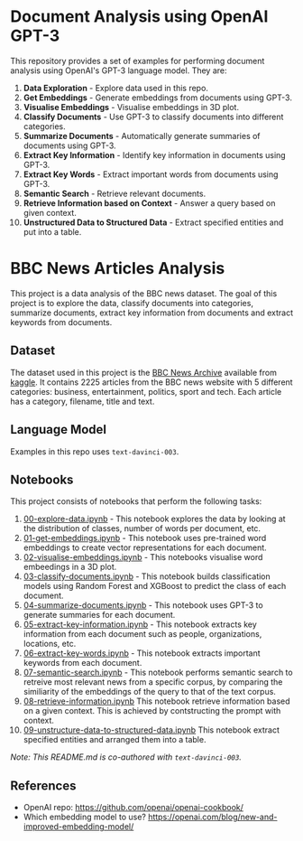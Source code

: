 # Document Analysis using OpenAI GPT-3
This repository provides a set of examples for performing document analysis using OpenAI's GPT-3 language model. They are: 

1. **Data Exploration** - Explore data used in this repo. 
2. **Get Embeddings** - Generate embeddings from documents using GPT-3.
3. **Visualise Embeddings** - Visualise embeddings in 3D plot. 
4. **Classify Documents** - Use GPT-3 to classify documents into different categories.
5. **Summarize Documents** - Automatically generate summaries of documents using GPT-3.
6. **Extract Key Information** - Identify key information in documents using GPT-3.
7. **Extract Key Words** - Extract important words from documents using GPT-3.
8. **Semantic Search** - Retrieve relevant documents. 
9. **Retrieve Information based on Context** - Answer a query based on given context. 
10. **Unstructured Data to Structured Data** - Extract specified entities and put into a table. 

# BBC News Articles Analysis
This project is a data analysis of the BBC news dataset. The goal of this project is to explore the data, classify documents into categories, summarize documents, extract key information from documents and extract keywords from documents. 

## Dataset
The dataset used in this project is the [BBC News Archive](https://www.kaggle.com/datasets/hgultekin/bbcnewsarchive) available from [kaggle](www.kaggle.com). It contains 2225 articles from the BBC news website with 5 different categories: business, entertainment, politics, sport and tech. Each article has a category, filename, title and text.

## Language Model
Examples in this repo uses `text-davinci-003`. 
## Notebooks
This project consists of notebooks that perform the following tasks:

1. [00-explore-data.ipynb](./notebooks/00-explore-data.ipynb) - This notebook explores the data by looking at the distribution of classes, number of words per document, etc.
2. [01-get-embeddings.ipynb](./notebooks/01-get-embeddings.ipynb) - This notebook uses pre-trained word embeddings to create vector representations for each document.
3. [02-visualise-embeddings.ipynb](./notebooks/02-visualise-embeddings.ipynb) - This notebooks visualise word embeedings in a 3D plot. 
4. [03-classify-documents.ipynb](./notebooks/03-classify-documents.ipynb) - This notebook builds classification models using Random Forest and XGBoost to predict the class of each document.
5. [04-summarize-documents.ipynb](./notebooks/04-summarize-documents.ipynb) - This notebook uses GPT-3 to generate summaries for each document.
6. [05-extract-key-information.ipynb](./notebooks/05-extract-key-information.ipynb) - This notebook extracts key information from each document such as people, organizations, locations, etc.
7. [06-extract-key-words.ipynb](./notebooks/06-extract-key-words.ipynb) - This notebook extracts important keywords from each document.
8. [07-semantic-search.ipynb](./notebooks/07-semantic-search.ipynb) - This notebook performs semantic search to retreive most relevant news from a specific corpus, by comparing the similiarity of the embeddings of the query to that of the text corpus.
9. [08-retrieve-information.ipynb](./notebooks/08-retrieve-information.ipynb) This notebook retrieve information based on a given context. This is achieved by contstructing the prompt with context. 
10. [09-unstructure-data-to-structured-data.ipynb](./notebooks/09-unstructure-data-to-structured-data.ipynb) This notebook extract specified entities and arranged them into a table. 

*Note: This README.md is co-authored with `text-davinci-003`.*

## References
- OpenAI repo: https://github.com/openai/openai-cookbook/ 
- Which embedding model to use? https://openai.com/blog/new-and-improved-embedding-model/ 

